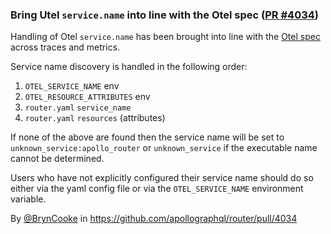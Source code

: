 ### Bring Utel `service.name` into line with the Otel spec ([PR #4034](https://github.com/apollographql/router/pull/4034))

Handling of Otel `service.name` has been brought into line with the [Otel spec](https://opentelemetry.io/docs/concepts/sdk-configuration/general-sdk-configuration/#otel_service_name) across traces and metrics.

Service name discovery is handled in the following order:
1. `OTEL_SERVICE_NAME` env
2. `OTEL_RESOURCE_ATTRIBUTES` env
3. `router.yaml` `service_name`
4. `router.yaml` `resources` (attributes)

If none of the above are found then the service name will be set to `unknown_service:apollo_router` or `unknown_service` if the executable name cannot be determined.

Users who have not explicitly configured their service name should do so either via the yaml config file or via the `OTEL_SERVICE_NAME` environment variable.

By [@BrynCooke](https://github.com/BrynCooke) in https://github.com/apollographql/router/pull/4034
